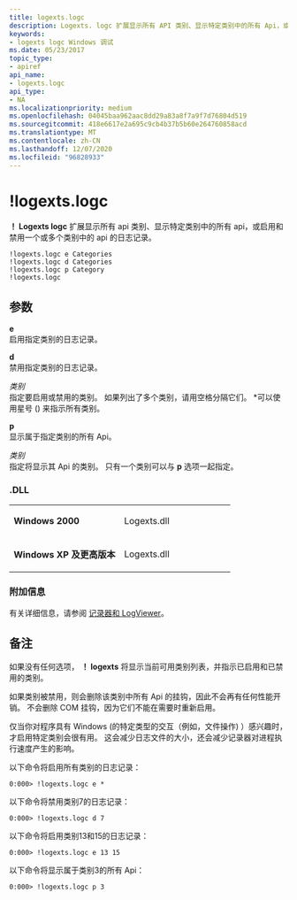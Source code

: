 ```yaml
---
title: logexts.logc
description: Logexts. logc 扩展显示所有 API 类别、显示特定类别中的所有 Api，或启用和禁用一个或多个类别中的 Api 的日志记录。
keywords:
- logexts logc Windows 调试
ms.date: 05/23/2017
topic_type:
- apiref
api_name:
- logexts.logc
api_type:
- NA
ms.localizationpriority: medium
ms.openlocfilehash: 04045baa962aac8dd29a83a8f7a9f7d76804d519
ms.sourcegitcommit: 418e6617e2a695c9cb4b37b5b60e264760858acd
ms.translationtype: MT
ms.contentlocale: zh-CN
ms.lasthandoff: 12/07/2020
ms.locfileid: "96828933"
---
```

# <a name="logextslogc"></a>!logexts.logc


**！ Logexts logc** 扩展显示所有 api 类别、显示特定类别中的所有 api，或启用和禁用一个或多个类别中的 api 的日志记录。

```dbgcmd
!logexts.logc e Categories 
!logexts.logc d Categories 
!logexts.logc p Category 
!logexts.logc 
```

## <a name="span-idddk__logexts_logc_dbgspanspan-idddk__logexts_logc_dbgspanparameters"></a><span id="ddk__logexts_logc_dbg"></span><span id="DDK__LOGEXTS_LOGC_DBG"></span>参数


<span id="_______e______"></span><span id="_______E______"></span>**e**   
启用指定类别的日志记录。

<span id="_______d______"></span><span id="_______D______"></span>**d**   
禁用指定类别的日志记录。

<span id="_______Categories______"></span><span id="_______categories______"></span><span id="_______CATEGORIES______"></span>*类别*   
指定要启用或禁用的类别。 如果列出了多个类别，请用空格分隔它们。 \*可以使用星号 () 来指示所有类别。

<span id="_______p______"></span><span id="_______P______"></span>**p**   
显示属于指定类别的所有 Api。

<span id="_______Category______"></span><span id="_______category______"></span><span id="_______CATEGORY______"></span>*类别*   
指定将显示其 Api 的类别。 只有一个类别可以与 **p** 选项一起指定。

### <a name="span-iddllspanspan-iddllspandll"></a><span id="DLL"></span><span id="dll"></span>.DLL

<table>
<colgroup>
<col width="50%" />
<col width="50%" />
</colgroup>
<tbody>
<tr class="odd">
<td align="left"><p><strong>Windows 2000</strong></p></td>
<td align="left"><p>Logexts.dll</p></td>
</tr>
<tr class="even">
<td align="left"><p><strong>Windows XP 及更高版本</strong></p></td>
<td align="left"><p>Logexts.dll</p></td>
</tr>
</tbody>
</table>

 

### <a name="span-idadditional_informationspanspan-idadditional_informationspanspan-idadditional_informationspanadditional-information"></a><span id="Additional_Information"></span><span id="additional_information"></span><span id="ADDITIONAL_INFORMATION"></span>附加信息

有关详细信息，请参阅 [记录器和 LogViewer](logger-and-logviewer.md)。

<a name="remarks"></a>备注
-------

如果没有任何选项， **！ logexts** 将显示当前可用类别列表，并指示已启用和已禁用的类别。

如果类别被禁用，则会删除该类别中所有 Api 的挂钩，因此不会再有任何性能开销。 不会删除 COM 挂钩，因为它们不能在需要时重新启用。

仅当你对程序具有 Windows (的特定类型的交互（例如，文件操作) ）感兴趣时，才启用特定类别会很有用。 这会减少日志文件的大小，还会减少记录器对进程执行速度产生的影响。

以下命令将启用所有类别的日志记录：

```dbgcmd
0:000> !logexts.logc e *
```

以下命令将禁用类别7的日志记录：

```dbgcmd
0:000> !logexts.logc d 7
```

以下命令将启用类别13和15的日志记录：

```dbgcmd
0:000> !logexts.logc e 13 15
```

以下命令将显示属于类别3的所有 Api：

```dbgcmd
0:000> !logexts.logc p 3
```

 

 





